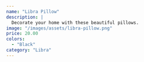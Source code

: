 ```yaml
---
name: "Libra Pillow"
description: |
  Decorate your home with these beautiful pillows.
image: "/images/assets/libra-pillow.png"
price: 20.00
colors:
  - "Black"
category: "Libra"
---
```

